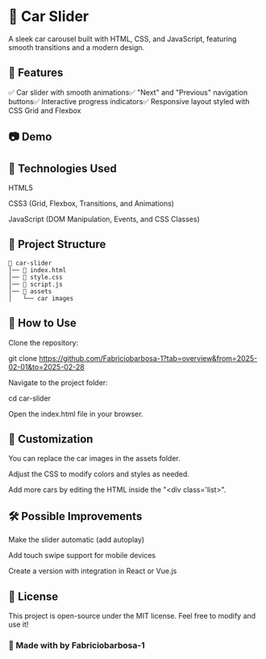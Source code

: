 # 🚗 Car Slider

A sleek car carousel built with HTML, CSS, and JavaScript, featuring smooth transitions and a modern design.

## 📌 Features

✅ Car slider with smooth animations✅ "Next" and "Previous" navigation buttons✅ Interactive progress indicators✅ Responsive layout styled with CSS Grid and Flexbox

## 📷 Demo



## 🚀 Technologies Used

HTML5

CSS3 (Grid, Flexbox, Transitions, and Animations)

JavaScript (DOM Manipulation, Events, and CSS Classes)

## 📂 Project Structure
```
📁 car-slider
│── 📄 index.html
│── 📄 style.css
│── 📄 script.js
│── 📁 assets
│   └── car images
```
## 🔧 How to Use

Clone the repository:

git clone https://github.com/Fabriciobarbosa-1?tab=overview&from=2025-02-01&to=2025-02-28

Navigate to the project folder:

cd car-slider

Open the index.html file in your browser.

## 🎨 Customization

You can replace the car images in the assets folder.

Adjust the CSS to modify colors and styles as needed.

Add more cars by editing the HTML inside the "<div class='list>".

## 🛠 Possible Improvements

Make the slider automatic (add autoplay)

Add touch swipe support for mobile devices

Create a version with integration in React or Vue.js

## 📜 License

This project is open-source under the MIT license. Feel free to modify and use it!


### 🚀 Made with by Fabriciobarbosa-1
